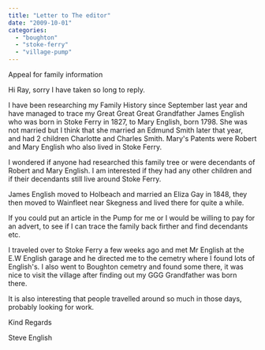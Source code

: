 ```yaml
---
title: "Letter to The editor"
date: "2009-10-01"
categories: 
  - "boughton"
  - "stoke-ferry"
  - "village-pump"
---
```


Appeal for family information

Hi Ray, sorry I have taken so long to reply.

I have been researching my Family History since September last year and have managed to trace my Great Great Great Grandfather James English who was born in Stoke Ferry in 1827, to Mary English, born 1798. She was not married but I think that she married an Edmund Smith later that year, and had 2 children Charlotte and Charles Smith. Mary's Patents were Robert and Mary English who also lived in Stoke Ferry.

I wondered if anyone had researched this family tree or were decendants of Robert and Mary English. I am interested if they had any other children and if their decendants still live around Stoke Ferry.

James English moved to Holbeach and married an Eliza Gay in 1848, they then moved to Wainfleet near Skegness and lived there for quite a while.

If you could put an article in the Pump for me or I would be willing to pay for an advert, to see if I can trace the family back firther and find decendants etc.

I traveled over to Stoke Ferry a few weeks ago and met Mr English at the E.W English garage and he directed me to the cemetry where I found lots of English's. I also went to Boughton cemetry and found some there, it was nice to visit the village after finding out my GGG Grandfather was born there.

It is also interesting that people travelled around so much in those days, probably looking for work.

Kind Regards

Steve English
